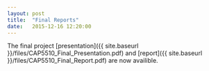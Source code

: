 ```yaml
---
layout: post
title:  "Final Reports"
date:   2015-12-16 12:20:00
---
```


The final project [presentation]({{ site.baseurl }}/files/CAP5510_Final_Presentation.pdf)
and [report]({{ site.baseurl }}/files/CAP5510_Final_Report.pdf) are now availible.